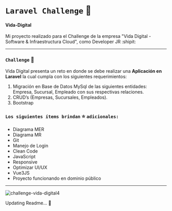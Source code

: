 # `Laravel Challenge` :mate:
#### Vida-Digital 
Mi proyecto realizado para el Challenge de la empresa "Vida Digital - Software &amp; Infraestructura Cloud", como Developer JR  :shipit:


___

### `Challenge` :speech_balloon:
Vida Digital presenta un reto en donde se debe realizar una **Aplicación en Laravel** la cual
cumpla con los siguientes requerimientos:

1. Migración en Base de Datos MySql de las siguientes entidades: Empresa, Sucursal,
Empleado con sus respectivas relaciones.
2. CRUD’s (Empresas, Sucursales, Empleados).
3. Bootstrap

### `Los siguientes ítems brindan` :star: `adicionales:` 

* Diagrama MER
* Diagrama MR
* Git
* Manejo de Login
* Clean Code
* JavaScript
* Responsive
* Optimizar UI/UX
* Vue3JS
* Proyecto funcionando en dominio público

___
![challenge-vida-digital4](https://user-images.githubusercontent.com/72027738/205336063-7a1c7109-3f3c-475e-8d87-cbc559485760.png)

Updating Readme... :woozy_face:
